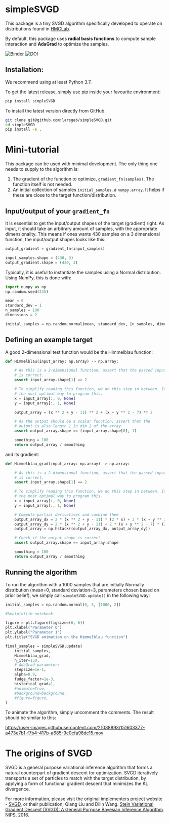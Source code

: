# simpleSVGD

This package is a tiny SVGD algorithm specifically developed to operate on
distributions found in [HMCLab](https://github.com/larsgeb/HMCLab). 

By default, this package uses **radial basis functions** to compute sample
interaction and **AdaGrad** to optimize the samples.

[![Binder](https://mybinder.org/badge_logo.svg)](https://mybinder.org/v2/gh/larsgeb/simpleSVGD/HEAD?labpath=%2Fnotebooks%2FTutorial%20on%20using%20simpleSVGD.ipynb) [![DOI](https://zenodo.org/badge/DOI/10.5281/zenodo.5938430.svg)](https://doi.org/10.5281/zenodo.5938430)



## Installation:

We recommend using at least Python 3.7.

To get the latest release, simply use pip inside your favourite environment:
```sh
pip install simpleSVGD
```

To install the latest version directly from GitHub:

```sh
git clone git@github.com:larsgeb/simpleSVGD.git
cd simpleSVGD
pip install -e .
```
# Mini-tutorial

This package can be used with minimal development. The only thing one needs to 
supply to the algorithm is:

1. The gradient of the function to optimize, `gradient_fn(samples)`. The function itself is not needed.
2. An initial collection of samples `initial_samples`, a `numpy.array`. It helps if these are close to the target
function/distribution. 

## Input/output of your `gradient_fn`

It is essential to get the input/output shapes of the target (gradient) right. As input, it should take an arbitrary amount of samples, with the appropriate dimensionality. This means if ones wants 430 samples on a 3 dimensional function, the input/output shapes looks like this:
```python
output_gradient = gradient_fn(input_samples)

input_samples.shape = (430, 3)
output_gradient.shape = (430, 3)
```

Typically, it is useful to instantiate the samples using a Normal distribution. Using NumPy, this is done with:
```python
import numpy as np
np.random.seed(235)

mean = 0
standard_dev = 1
n_samples = 100
dimensions = 2

initial_samples = np.random.normal(mean, standard_dev, [n_samples, dimensions])
```

## Defining an example target

A good 2-dimensional test function would be the Himmelblau function:
```python
def Himmelblau(input_array: np.array) -> np.array:

    # As this is a 2-dimensional function, assert that the passed input_array
    # is correct.
    assert input_array.shape[1] == 2

    # To simplify reading this function, we do this step in between. It is not
    # the most optimal way to program this.
    x = input_array[:, 0, None]
    y = input_array[:, 1, None]

    output_array = (x ** 2 + y - 11) ** 2 + (x + y ** 2 - 7) ** 2

    # As the output should be a scalar function, assert that the
    # output is also length 1 in dim 2 of the array.
    assert output_array.shape == (input_array.shape[0], 1)

    smoothing = 100
    return output_array / smoothing
```
and its gradient:
```python
def Himmelblau_grad(input_array: np.array) -> np.array:

    # As this is a 2-dimensional function, assert that the passed input_array
    # is correct.
    assert input_array.shape[1] == 2

    # To simplify reading this function, we do this step in between. It is not
    # the most optimal way to program this.
    x = input_array[:, 0, None]
    y = input_array[:, 1, None]

    # Compute partial derivatives and combine them
    output_array_dx = 2 * (x ** 2 + y - 11) * (2 * x) + 2 * (x + y ** 2 - 7)
    output_array_dy = 2 * (x ** 2 + y - 11) + 2 * (x + y ** 2 - 7) * (2 * y)
    output_array = np.hstack((output_array_dx, output_array_dy))

    # Check if the output shape is correct
    assert output_array.shape == input_array.shape

    smoothing = 100
    return output_array / smoothing
```

## Running the algorithm

To run the algorithm with a 1000 samples that are initially Normally 
distribution (mean=0, standard deviation=3, parameters chosen based on prior
belief), we simply call `simpleSVGD.update()` in the following way:

```python
initial_samples = np.random.normal(0, 3, [1000, 2])

#%matplotlib notebook

figure = plt.figure(figsize=(6, 6))
plt.xlabel("Parameter 0")
plt.ylabel("Parameter 1")
plt.title("SVGD animation on the Himmelblau function")

final_samples = simpleSVGD.update(
    initial_samples,
    Himmelblau_grad,
    n_iter=130,
    # AdaGrad parameters
    stepsize=1e-1,
    alpha=0.9,
    fudge_factor=1e-3,
    historical_grad=1,
    #animate=True,
    #background=background,
    #figure=figure,
)
```

To animate the algorithm, simply uncomment the comments. The result should be
similar to this:


https://user-images.githubusercontent.com/21038893/151603377-a473e7b1-f7b4-417b-a685-9c0cfa98dc15.mov



# The origins of SVGD
SVGD is a general purpose variational inference algorithm that forms a natural
counterpart of gradient descent for optimization. SVGD iteratively transports a
set of particles to match with the target distribution, by applying a form of
functional gradient descent that minimizes the KL divergence.

For more information, please visit the original implementers project website -
[SVGD](http://www.cs.utexas.edu/~qlearning/project.html?p=vgd), or their
publication; Qiang Liu and Dilin Wang. [Stein Variational Gradient Descent (SVGD): A General Purpose Bayesian Inference Algorithm](http://arxiv.org/abs/1608.04471). NIPS, 2016.
